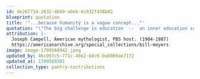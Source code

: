 ```yaml
---
id: de267734-2632-4b69-a0eb-6c032f438b82
blueprint: quotation
title: '"...because humanity is a vague concept..."'
quotation: "\"The big challenge is education  --  an inner education so that the person identifies himself with 'humanity', rather than with the in-group. Now, that isn't easy because humanity is a vague concept, and the in-group is what you're experiencing."
attribution: |-
  Joseph Campell, American mythologist, PBS host. (1904-1987)
  https://americanarchive.org/special_collections/bill-moyers
image: image-1709568942.jpeg
updated_by: 46c097c5-771c-49e2-b8c6-ba6009ae7172
updated_at: 1709569381
collection_type: poetry-contributions
---
```

